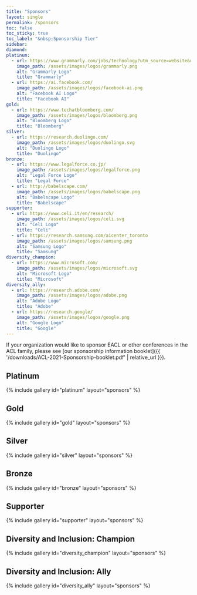 ```yaml
---
title: "Sponsors"
layout: single
permalink: /sponsors
toc: false
toc_sticky: true
toc_label: "&nbsp;Sponsorship Tier"
sidebar:
diamond:
platinum:
  - url: https://www.grammarly.com/jobs/technology?utm_source=website&utm_medium=logo&utm_campaign=eacl_sponsors
    image_path: /assets/images/logos/grammarly.png
    alt: "Grammarly Logo"
    title: "Grammarly"
  - url: https://ai.facebook.com/
    image_path: /assets/images/logos/facebook-ai.png
    alt: "Facebook AI Logo"
    title: "Facebook AI"
gold:
  - url: https://www.techatbloomberg.com/
    image_path: /assets/images/logos/bloomberg.png
    alt: "Bloomberg Logo"
    title: "Bloomberg"
silver:
  - url: https://research.duolingo.com/
    image_path: /assets/images/logos/duolingo.svg
    alt: "Duolingo Logo"
    title: "Duolingo"
bronze:
  - url: https://www.legalforce.co.jp/
    image_path: /assets/images/logos/legalforce.png
    alt: "Legal Force Logo"
    title: "Legal Force"
  - url: http://babelscape.com/
    image_path: /assets/images/logos/babelscape.png
    alt: "Babelscape Logo"
    title: "Babelscape"
supporter:
  - url: https://www.celi.it/en/research/
    image_path: /assets/images/logos/celi.svg
    alt: "Celi Logo"
    title: "Celi"
  - url: https://research.samsung.com/aicenter_toronto
    image_path: /assets/images/logos/samsung.png
    alt: "Samsung Logo"
    title: "Samsung"
diversity_champion:
  - url: https://www.microsoft.com/
    image_path: /assets/images/logos/microsoft.svg
    alt: "Microsoft Logo"
    title: "Microsoft"
diversity_ally:
  - url: https://research.adobe.com/
    image_path: /assets/images/logos/adobe.png
    alt: "Adobe Logo"
    title: "Adobe"
  - url: https://research.google/
    image_path: /assets/images/logos/google.png
    alt: "Google Logo"
    title: "Google"
---
```


If your organization would like to sponsor EACL or other conferences in the ACL family, please see [our sponsorship information booklet]({{ '/downloads/ACL-2021-Sponsorship-booklet.pdf' | relative_url }}).

## Platinum

{% include gallery id="platinum" layout="sponsors" %}

## Gold

{% include gallery id="gold" layout="sponsors" %}

## Silver

{% include gallery id="silver" layout="sponsors" %}

## Bronze

{% include gallery id="bronze" layout="sponsors" %}

## Supporter

{% include gallery id="supporter" layout="sponsors" %}

## Diversity and Inclusion: Champion

{% include gallery id="diversity_champion" layout="sponsors" %}

## Diversity and Inclusion: Ally

{% include gallery id="diversity_ally" layout="sponsors" %}